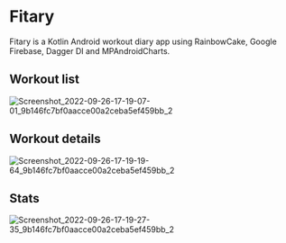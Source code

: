 # Fitary
Fitary is a Kotlin Android workout diary app using RainbowCake, Google Firebase, Dagger DI and MPAndroidCharts.

## Workout list
![Screenshot_2022-09-26-17-19-07-01_9b146fc7bf0aacce00a2ceba5ef459bb_2](https://user-images.githubusercontent.com/47602777/192316653-d1498386-bb87-4c6b-bc25-15123bf0e434.jpg)
## Workout details
![Screenshot_2022-09-26-17-19-19-64_9b146fc7bf0aacce00a2ceba5ef459bb_2](https://user-images.githubusercontent.com/47602777/192316660-238c80be-8ffd-43c2-9e4c-8c165c0ca233.jpg)
## Stats
![Screenshot_2022-09-26-17-19-27-35_9b146fc7bf0aacce00a2ceba5ef459bb_2](https://user-images.githubusercontent.com/47602777/192316667-6695603c-6c36-468b-890e-fc517884db42.jpg)
